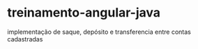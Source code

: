 # treinamento-angular-java

implementação de saque, depósito e transferencia entre contas cadastradas